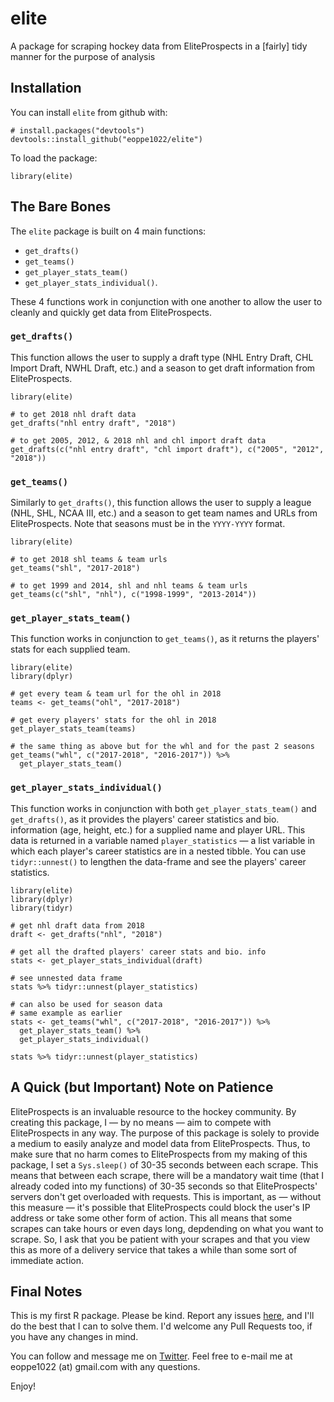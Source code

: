 # elite
A package for scraping hockey data from EliteProspects in a [fairly] tidy manner for the purpose of analysis

## Installation
You can install `elite` from github with:
````
# install.packages("devtools")
devtools::install_github("eoppe1022/elite")
````

To load the package:
````
library(elite)
````

## The Bare Bones
The `elite` package is built on 4 main functions:
- `get_drafts()`
- `get_teams()`
- `get_player_stats_team()`
- `get_player_stats_individual()`. 

These 4 functions work in conjunction with one another to allow the user to cleanly and quickly get data from EliteProspects.

### `get_drafts()`
This function allows the user to supply a draft type (NHL Entry Draft, CHL Import Draft, NWHL Draft, etc.) and a season to get draft information from EliteProspects.

````
library(elite)

# to get 2018 nhl draft data
get_drafts("nhl entry draft", "2018")

# to get 2005, 2012, & 2018 nhl and chl import draft data
get_drafts(c("nhl entry draft", "chl import draft"), c("2005", "2012", "2018"))
````

### `get_teams()`
Similarly to `get_drafts()`, this function allows the user to supply a league (NHL, SHL, NCAA III, etc.) and a season to get team names and URLs from EliteProspects. Note that seasons must be in the `YYYY-YYYY` format.

````
library(elite)

# to get 2018 shl teams & team urls
get_teams("shl", "2017-2018")

# to get 1999 and 2014, shl and nhl teams & team urls
get_teams(c("shl", "nhl"), c("1998-1999", "2013-2014"))
````

### `get_player_stats_team()`
This function works in conjunction to `get_teams()`, as it returns the players' stats for each supplied team.

````
library(elite)
library(dplyr)

# get every team & team url for the ohl in 2018
teams <- get_teams("ohl", "2017-2018")

# get every players' stats for the ohl in 2018
get_player_stats_team(teams)

# the same thing as above but for the whl and for the past 2 seasons
get_teams("whl", c("2017-2018", "2016-2017")) %>%
  get_player_stats_team()
````

### `get_player_stats_individual()`
This function works in conjunction with both `get_player_stats_team()` and `get_drafts()`, as it provides the players' career statistics and bio. information (age, height, etc.) for a supplied name and player URL. This data is returned in a variable named `player_statistics` &mdash; a list variable in which each player's career statistics are in a nested tibble. You can use `tidyr::unnest()` to lengthen the data-frame and see the players' career statistics. 

````
library(elite)
library(dplyr)
library(tidyr)

# get nhl draft data from 2018
draft <- get_drafts("nhl", "2018")

# get all the drafted players' career stats and bio. info
stats <- get_player_stats_individual(draft)

# see unnested data frame
stats %>% tidyr::unnest(player_statistics)

# can also be used for season data
# same example as earlier
stats <- get_teams("whl", c("2017-2018", "2016-2017")) %>%
  get_player_stats_team() %>%
  get_player_stats_individual()
  
stats %>% tidyr::unnest(player_statistics)
````

## A Quick (but Important) Note on Patience
EliteProspects is an invaluable resource to the hockey community. By creating this package, I &mdash; by no means &mdash; aim to compete with EliteProspects in any way. The purpose of this package is solely to provide a medium to easily analyze and model data from EliteProspects. Thus, to make sure that no harm comes to EliteProspects from my making of this package, I set a `Sys.sleep()` of 30-35 seconds between each scrape. This means that between each scrape, there will be a mandatory wait time (that I already coded into my functions) of 30-35 seconds so that EliteProspects' servers don't get overloaded with requests. This is important, as &mdash; without this measure &mdash; it's possible that EliteProspects could block the user's IP address or take some other form of action. This all means that some scrapes can take hours or even days long, depdending on what you want to scrape. So, I ask that you be patient with your scrapes and that you view this as more of a delivery service that takes a while than some sort of immediate action.

## Final Notes
This is my first R package. Please be kind. Report any issues [here](https://github.com/eoppe1022/elite/issues), and I'll do the best that I can to solve them. I'd welcome any Pull Requests too, if you have any changes in mind.

You can follow and message me on [Twitter](http://www.twitter.com/OppenheimerEvan). Feel free to e-mail me at eoppe1022 (at) gmail.com with any questions.

Enjoy!
